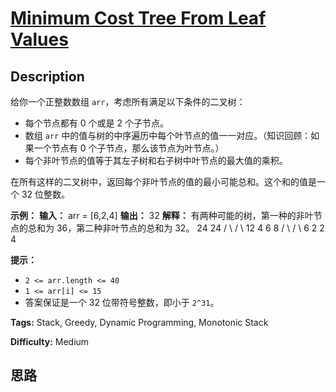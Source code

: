 # [Minimum Cost Tree From Leaf Values][title]

## Description

给你一个正整数数组 `arr`，考虑所有满足以下条件的二叉树：

  * 每个节点都有 0 个或是 2 个子节点。
  * 数组 `arr` 中的值与树的中序遍历中每个叶节点的值一一对应。（知识回顾：如果一个节点有 0 个子节点，那么该节点为叶节点。）
  * 每个非叶节点的值等于其左子树和右子树中叶节点的最大值的乘积。

在所有这样的二叉树中，返回每个非叶节点的值的最小可能总和。这个和的值是一个 32 位整数。



**示例：**
            **输入：** arr = [6,2,4]    **输出：** 32    **解释：**    有两种可能的树，第一种的非叶节点的总和为 36，第二种非叶节点的总和为 32。            24            24       /  \          /  \      12   4        6    8     /  \               / \    6    2             2   4



**提示：**

  * `2 <= arr.length <= 40`
  * `1 <= arr[i] <= 15`
  * 答案保证是一个 32 位带符号整数，即小于 `2^31`。


**Tags:** Stack, Greedy, Dynamic Programming, Monotonic Stack

**Difficulty:** Medium

## 思路

[title]: https://leetcode-cn.com/problems/minimum-cost-tree-from-leaf-values

